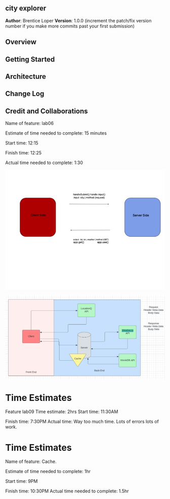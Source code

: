 ## city explorer

**Author**: Brentice Loper
**Version**: 1.0.0 (increment the patch/fix version number if you make more commits past your first submission)

## Overview
<!-- Provide a high level overview of what this application is and why you are building it, beyond the fact that it's an assignment for this class. (i.e. What's your problem domain?) -->

## Getting Started
<!-- What are the steps that a user must take in order to build this app on their own machine and get it running? -->

## Architecture
<!-- Provide a detailed description of the application design. What technologies (languages, libraries, etc) you're using, and any other relevant design information. -->

## Change Log
<!-- Use this area to document the iterative changes made to your application as each feature is successfully implemented. Use time stamps. Here's an example:

01-01-2001 4:59pm - Application now has a fully-functional express server, with a GET route for the location resource. -->

## Credit and Collaborations
<!-- Give credit (and a link) to other people or resources that helped you build this application. -->

Name of feature: lab06

Estimate of time needed to complete: 15 minutes

Start time: 12:15

Finish time: 12:25

Actual time needed to complete: 1:30

![WRRC](WRRC1.jpg)

![WRRC](WRRC2.png)

# Time Estimates

Feature lab09
Time estimate: 2hrs
Start time: 11:30AM

Finish time: 7:30PM
Actual time: Way too much time. Lots of errors lots of work.


# Time Estimates

Name of feature: Cache.

Estimate of time needed to complete: 1hr

Start time: 9PM

Finish time: 10:30PM
Actual time needed to complete: 1.5hr